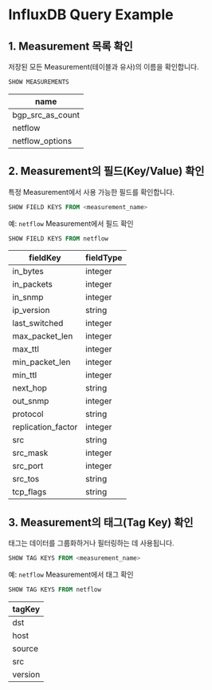 # InfluxDB Query Example

## 1. Measurement 목록 확인

저장된 모든 Measurement(테이블과 유사)의 이름을 확인합니다.

```sql
SHOW MEASUREMENTS
```

| name |
|---|
| bgp_src_as_count | 
| netflow | 
| netflow_options | 



## 2. Measurement의 필드(Key/Value) 확인

특정 Measurement에서 사용 가능한 필드를 확인합니다.

```sql
SHOW FIELD KEYS FROM <measurement_name>
```

예: ```netflow``` Measurement에서 필드 확인

```sql
SHOW FIELD KEYS FROM netflow
```

| fieldKey | fieldType
|---|---|
| in_bytes | integer |
| in_packets | integer |
| in_snmp | integer | 
| ip_version | string |
| last_switched | integer |
| max_packet_len | integer |
| max_ttl | integer |
| min_packet_len | integer |
| min_ttl | integer | 
| next_hop | string | 
| out_snmp | integer | 
| protocol | string | 
| replication_factor | integer | 
| src | string | 
| src_mask | integer | 
| src_port | integer | 
| src_tos | string | 
| tcp_flags | string | 

## 3. Measurement의 태그(Tag Key) 확인

태그는 데이터를 그룹화하거나 필터링하는 데 사용됩니다.

```sql
SHOW TAG KEYS FROM <measurement_name>
```

예: ```netflow``` Measurement에서 태그 확인

```sql
SHOW TAG KEYS FROM netflow
```

| tagKey |
| --- |
| dst |
| host |
| source |
| src |
| version

